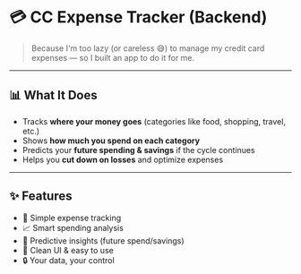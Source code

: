 # 💳 CC Expense Tracker (Backend)

> Because I'm too lazy (or careless 😅) to manage my credit card expenses — so I built an app to do it for me.

---

## 📊 What It Does
- Tracks **where your money goes** (categories like food, shopping, travel, etc.)
- Shows **how much you spend on each category**
- Predicts your **future spending & savings** if the cycle continues
- Helps you **cut down on losses** and optimize expenses

---

## ✨ Features
- 🔎 Simple expense tracking
- 📈 Smart spending analysis
- 🤖 Predictive insights (future spend/savings)
- 🎨 Clean UI & easy to use
- 🔒 Your data, your control

